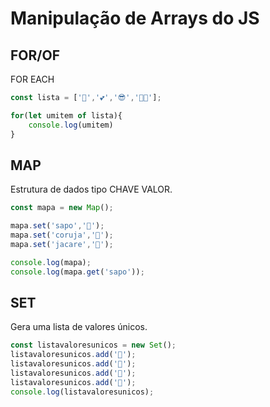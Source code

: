 # Manipulação de Arrays do JS

## FOR/OF
FOR EACH

```javascript
const lista = ['🐸','💕','😎','🐱‍🐉'];

for(let umitem of lista){
    console.log(umitem)
}
```

## MAP
Estrutura de dados tipo CHAVE VALOR.
```javascript
const mapa = new Map();

mapa.set('sapo','🐸');
mapa.set('coruja','🦉');
mapa.set('jacare','🐊');

console.log(mapa);
console.log(mapa.get('sapo'));
``` 

## SET 
Gera uma lista de valores únicos.
```javascript
const listavaloresunicos = new Set();
listavaloresunicos.add('🐸');
listavaloresunicos.add('🐊');
listavaloresunicos.add('🐶');
listavaloresunicos.add('🐸');
console.log(listavaloresunicos);
```


